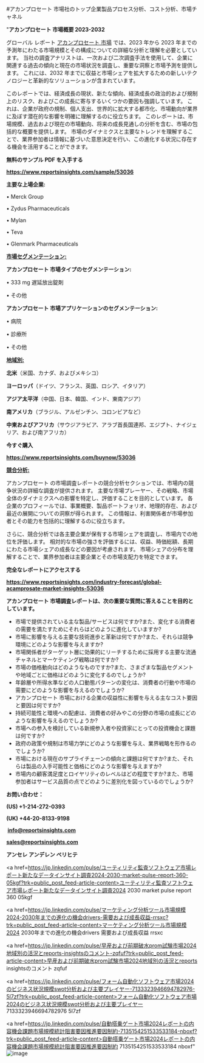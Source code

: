#アカンプロセート 市場社のトップ企業製品プロセス分析、コスト分析、市場チャネル

"<strong>アカンプロセート 市場概要 2023-2032</strong>

グローバル レポート <a href=https://www.reportsinsights.com/sample/53036>アカンプロセート 市場</a> では、2023 年から 2023 年までの予測年にわたる市場規模とその構成についての詳細な分析と理解を必要としています。 当社の調査アナリストは、一次および二次調査手法を使用して、企業に関連する過去の傾向と現在の市場状況を調査し、重要な洞察と市場予測を提供します。 これには、2032 年までに収益と市場シェアを拡大​​するための新しいテクノロジーと革新的なソリューションが含まれています。

このレポートでは、経済成長の現状、新たな傾向、経済成長の政治的および規制上のリスク、およびこの成長に寄与するいくつかの要因も強調しています。 これは、企業が政府の規制、個人支出、世界的に拡大する都市化、市場動向が業界に及ぼす潜在的な影響を明確に理解するのに役立ちます。 このレポートは、市場規模、過去および現在の市場動向、将来の成長見通しの分析を含む、市場の包括的な概要を提供します。 市場のダイナミクスと主要なトレンドを理解することで、業界参加者は情報に基づいた意思決定を行い、この進化する状況に存在する機会を活用することができます。

<strong><b>無料のサンプル PDF を入手する</b></strong>

<a href=https://www.reportsinsights.com/sample/53036><strong><u>https://www.reportsinsights.com/sample/53036</u></strong></a>

<strong>主要な上場企業:</strong>

• Merck Group

• Zydus Pharmaceuticals

• Mylan

• Teva

• Glenmark Pharmaceuticals

<strong><u>市場セグメンテーション</u></strong><strong><u>:</u></strong>

<strong>アカンプロセート 市場タイプのセグメンテーション:</strong>

• 333 mg 遅延放出錠剤

• その他

<strong>アカンプロセート 市場アプリケーションのセグメンテーション:</strong>

• 病院

• 診療所

• その他

<strong><u>地域別</u></strong><strong><u>:</u></strong>

<strong>北米</strong>（米国、カナダ、およびメキシコ）

<strong>ヨーロッパ</strong>（ドイツ、フランス、英国、ロシア、イタリア）

<strong>アジア太平洋</strong>（中国、日本、韓国、インド、東南アジア）

<strong>南アメリカ</strong>（ブラジル、アルゼンチン、コロンビアなど）

<strong>中東およびアフリカ</strong>（サウジアラビア、アラブ首長国連邦、エジプト、ナイジェリア、および南アフリカ）

<strong>今すぐ購入</strong>

<a href=https://www.reportsinsights.com/buynow/53036><strong><u>https://www.reportsinsights.com/buynow/53036</u></strong></a>

<strong><u>競合分析:</u></strong>

アカンプロセート の市場調査レポートの競合分析セクションでは、市場内の競争状況の詳細な調査が提供されます。 主要な市場プレーヤー、その戦略、市場全体のダイナミクスへの影響を特定し、評価することを目的としています。 各企業のプロフィールでは、事業概要、製品ポートフォリオ、地理的存在、および最近の展開についての洞察が得られます。 この情報は、利害関係者が市場参加者とその能力を包括的に理解するのに役立ちます。

さらに、競合分析では各主要企業が保有する市場シェアを調査し、市場内での地位を評価します。 相対的な市場の強さを評価するには、収益、時価総額、長期にわたる市場シェアの成長などの要因が考慮されます。 市場シェアの分布を理解することで、業界参加者は主要企業とその市場支配力を特定できます。

<strong>完全なレポートにアクセスする</strong>

<a href=https://www.reportsinsights.com/industry-forecast/global-acamprosate-market-insights-53036><strong><u><b>https://www.reportsinsights.com/industry-forecast/global-acamprosate-market-insights-53036</b></u></strong></a>

<strong><b>アカンプロセート 市場調査レポートは、次の重要な質問に答えることを目的としています。</b></strong>
<ul>
  <li>市場で提供されている主な製品/サービスは何ですか?また、変化する消費者の需要を満たすためにそれらはどのように進化していますか?</li>
  <li>市場に影響を与える主要な技術進歩と革新は何ですか?また、それらは競争環境にどのような影響を与えますか?</li>
  <li>市場関係者がターゲット層に効果的にリーチするために採用する主要な流通チャネルとマーケティング戦略は何ですか?</li>
  <li>市場の価格動向はどのようなものですか?また、さまざまな製品セグメントや地域ごとに価格はどのように変化するのでしょうか?</li>
  <li>年齢層や所得水準などの人口動態パターンの変化は、消費者の行動や市場の需要にどのような影響を与えるのでしょうか?</li>
  <li>アカンプロセート 市場における企業の収益性に影響を与える主なコスト要因と要因は何ですか?</li>
  <li>持続可能性と環境への配慮は、消費者の好みやこの分野の市場の成長にどのような影響を与えるのでしょうか?</li>
  <li>市場への参入を検討している新規参入者や投資家にとっての投資機会と課題は何ですか?</li>
  <li>政府の政策や規制は市場力学にどのような影響を与え、業界戦略を形作るのでしょうか?</li>
  <li>市場における現在のサプライチェーンの傾向と課題は何ですか?また、それらは製品の入手可能性と価格にどのような影響を与えますか?</li>
  <li>市場内の顧客満足度とロイヤリティのレベルはどの程度ですか?また、市場参加者はサービス品質の点でどのように差別化を図っているのでしょうか?</li>
</ul>
<strong>お問い合わせ：</strong>

<strong>(US) +1-214-272-0393</strong>

<strong>(UK) +44-20-8133-9198</strong>

<strong> </strong><a href=info@reportsinsights.com><strong><u>info@reportsinsights.com</u></strong></a>

<a href=sales@reportsinsights.com><strong><u>sales@reportsinsights.com</u></strong></a>

<strong>アンセレ アンデレン ベリヒテ</strong>

<a href=https://jp.linkedin.com/pulse/ユーティリティ監査ソフトウェア市場レポート新たなデータインサイト調査2024-2030-market-pulse-report-360-05kgf?trk=public_post_feed-article-content>ユーティリティ監査ソフトウェア市場レポート新たなデータインサイト調査2024 2030 market pulse report 360 05kgf</a>

<a href=https://jp.linkedin.com/pulse/マーケティング分析ツール市場規模2024-2030年までの進化の機会drivers-需要および成長収益-rrsxc?trk=public_post_feed-article-content>マーケティング分析ツール市場規模2024 2030年までの進化の機会drivers 需要および成長収益 rrsxc</a>

<a href=https://jp.linkedin.com/pulse/早産および前期破水prom試験市場2024地域別の活況とreports-insightsのコメント-zqfuf?trk=public_post_feed-article-content>早産および前期破水prom試験市場2024地域別の活況とreports insightsのコメント zqfuf</a>

<a href=https://jp.linkedin.com/pulse/フォーム自動化ソフトウェア市場2024のビジネス状況規模swot分析および主要プレイヤー-7133323946694782976-5l7zf?trk=public_post_feed-article-content>フォーム自動化ソフトウェア市場2024のビジネス状況規模swot分析および主要プレイヤー 7133323946694782976 5l7zf</a>

<a href=https://jp.linkedin.com/pulse/自動搭乗ゲート市場2024レポートの内容機会課題市場規模統計阻害要因推進要因制約-7135154251533533184-nboxf?trk=public_post_feed-article-content>自動搭乗ゲート市場2024レポートの内容機会課題市場規模統計阻害要因推進要因制約 7135154251533533184 nboxf</a>"
![image](https://github.com/aakesh123242/RIMarket/assets/158431203/6e76529d-1e93-470d-b428-a31fc6308eb1)
